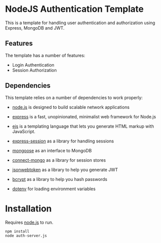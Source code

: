 # NodeJS Authentication Template

This is a template for handling user authentication and authorization using Express, MongoDB and JWT.

## Features

The template has a number of features:

-   Login Authentication
-   Session Authorization

## Dependencies

This template relies on a number of dependencies to work properly:

-   [node.js](https://nodejs.org/) is designed to build scalable network applications

-   [express](https://expressjs.com/) is a fast, unopinionated, minimalist web framework for Node.js

-   [ejs](https://www.npmjs.com/package/ejs) is a templating language that lets you generate HTML markup with JavaScript.

-   [express-session](https://github.com/expressjs/session) as a library for handling sessions

-   [mongoose](https://mongoosejs.com/) as an interface to MongoDB

-   [connect-mongo](https://www.npmjs.com/package/connect-mongo/v/2.0.3) as a library for session stores

-   [jsonwebtoken](https://www.npmjs.com/package/jsonwebtoken) as a library to help you generate JWT

-   [bcrypt](https://www.npmjs.com/package/bcrypt) as a library to help you hash passwords

-   [dotenv](https://www.npmjs.com/package/dotenv) for loading environment variables

# Installation

Requires [node.js](https://nodejs.org/) to run.

```sh
npm install
node auth-server.js
```
